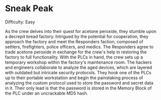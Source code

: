 # Sneak Peak

Difficulty: Easy

As the crew delves into their quest for acetone peroxide, they stumble upon a decrepit bread factory. Intrigued by the potential for cooperation, they approach the factory and meet the Responders faction, composed of settlers, firefighters, police officers, and medics. The Responders agree to trade acetone peroxide in exchange for the crew's help in restoring the factory to full functionality. With the PLCs in hand, the crew sets up a temporary workshop within the factory's maintenance room. The hackers and engineers collaborate to analyze the aged devices, which are layered with outdated but intricate security protocols. They hook one of the PLCs up to their portable workstation and begin the painstaking process of analyzing the custom protocol used to store the password and secret data in it. Their only lead is that the password is stored in the Memory Block of the PLC under an uncrackable MD5 hash.